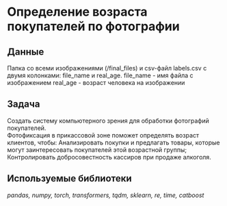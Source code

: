 # Определение возраста покупателей по фотографии


## Данные

Папка со всеми изображениями (/final_files) и csv-файл labels.csv с двумя колонками: file_name и real_age.
file_name - имя файла с изображением
real_age - возраст человека на изображении

## Задача

Создать систему компьютерного зрения для обработки фотографий покупателей.  
Фотофиксация в прикассовой зоне поможет определять возраст клиентов, чтобы:
Анализировать покупки и предлагать товары, которые могут заинтересовать покупателей этой возрастной группы;  
Контролировать добросовестность кассиров при продаже алкоголя.

## Используемые библиотеки
*pandas, numpy, torch, transformers, tqdm, sklearn, re, time, catboost*
